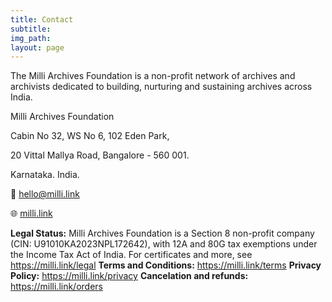 ```yaml
---
title: Contact
subtitle:
img_path: 
layout: page
---
```


The Milli Archives Foundation is a non-profit network of archives and archivists dedicated to building, nurturing and sustaining archives across India.

Milli Archives Foundation

Cabin No 32, WS No 6, 102 Eden Park,

20 Vittal Mallya Road, Bangalore - 560 001.

Karnataka. India.

📧 <a href="mailto:hello@milli.link">hello@milli.link</a>

🌐 [milli.link](https://milli.link)

**Legal Status:** Milli Archives Foundation is a Section 8 non-profit company (CIN: U91010KA2023NPL172642), with 12A and 80G tax exemptions under the Income Tax Act of India. For certificates and more, see https://milli.link/legal
**Terms and Conditions:** https://milli.link/terms
**Privacy Policy:** https://milli.link/privacy
**Cancelation and refunds:** https://milli.link/orders



<!-- 
---
title: Get in Touch
img_path: 
form_id: contactForm
form_fields:
  - type: text
    name: name
    label: Name
    default_value: Your name
    is_required: true
  - type: email
    name: email
    label: Email
    default_value: Your email address
    is_required: true
  - type: select
    name: subject
    label: Subject
    default_value: Please select
    options:
      - Error on the site
      - Sponsorship
      - Other
  - type: textarea
    name: message
    label: Message
    default_value: Your message
  - type: checkbox
    name: consent
    label: >-
      I understand that this form is storing my submitted information so I can
      be contacted.
submit_label: Send Message
layout: contact
---


-->
